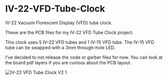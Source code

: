 # IV-22-VFD-Tube-Clock
IV-22 Vacuum Florescent Display (VFD)  tube clock.  

These are the PCB files for my IV-22 VFD Tube Clock project.

This clock uses 5 IV-22 VFD tubes and 1 IV-15 VFD tube. The IV-15 VFD tube can be swapped with a 3mm through-hole LED.

I've decided to not release the code or gerber files for now. You can look at the board pdf layers if you are curious about the PCB layout.

![IV-22 VFD Tube Clock V2 1](https://user-images.githubusercontent.com/23159547/157260526-ae6a7c27-cd16-4a35-99e7-9df18ec0d3e9.jpg)
